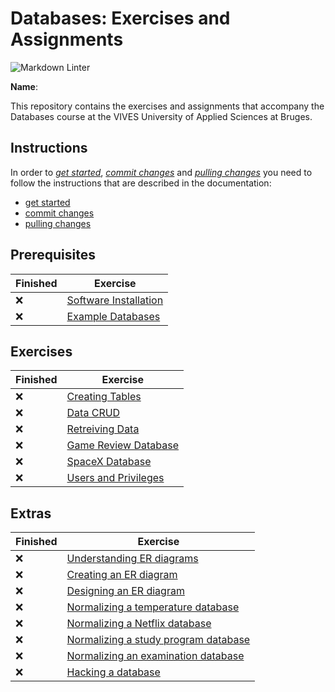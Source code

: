# Databases: Exercises and Assignments

![Markdown Linter](../../workflows/Markdown%20Linter/badge.svg?branch=master)

**Name**: <!-- TODO: fill in your full name here, firstname and lastname -->

This repository contains the exercises and assignments that accompany the Databases course at the VIVES University of Applied Sciences at Bruges.

## Instructions

In order to *[get started](./docs/get-started.md)*, *[commit changes](./docs/commit-changes.md)* and *[pulling changes](./docs/pull-changes.md)* you need to follow the instructions that are described in the documentation:

* [get started](./docs/get-started.md)
* [commit changes](./docs/commit-changes.md)
* [pulling changes](./docs/pull-changes.md)

## Prerequisites

Finished | Exercise
---------|----------
:x: | [Software Installation](01-software-installation/index.md)
:x: | [Example Databases](02-example-databases/index.md)

## Exercises

Finished | Exercise
---------|----------
:x: | [Creating Tables](03-create-databases/index.md)
:x: | [Data CRUD](04-data-crud/README.md)
:x: | [Retreiving Data](05-retreiving-data/README.md)
:x: | [Game Review Database](06-gamereview-database/README.md)
:x: | [SpaceX Database](07-spacex-database/README.md)
:x: | [Users and Privileges](08-users-and-privileges/README.md)

## Extras

Finished | Exercise
---------|----------
:x: | [Understanding ER diagrams](x01-understanding-er-diagrams/README.md)
:x: | [Creating an ER diagram](x02-creating-er-diagram/README.md)
:x: | [Designing an ER diagram](x03-designing-er-diagram/README.md)
:x: | [Normalizing a temperature database](x04-normalizing-temperature-db/README.md)
:x: | [Normalizing a Netflix database](x05-normalizing-netflix-db/README.md)
:x: | [Normalizing a study program database](x06-normalizing-study-program-db/README.md)
:x: | [Normalizing an examination database](x07-normalizing-examination-db/README.md)
:x: | [Hacking a database](x99-hacking-a-database/README.md)
